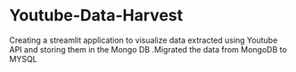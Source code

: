 # Youtube-Data-Harvest
Creating a streamlit application to visualize data extracted using Youtube API and storing them in the Mongo DB .Migrated the data from MongoDB to MYSQL

